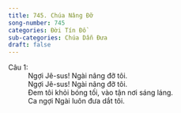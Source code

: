 ```yaml
---
title: 745. Chúa Nâng Đỡ
song-number: 745
categories: Đời Tín Đồ
sub-categories: Chúa Dẫn Đưa
draft: false
---
```

<dl><dt>Câu 1:</dt><dd data-verse="1">Ngợi Jê-sus! Ngài nâng đỡ tôi. <br/>Ngợi Jê-sus! Ngài nâng đỡ tôi. <br/>Đem tôi khỏi bóng tối, vào tận nơi sáng láng. <br/>Ca ngợi Ngài luôn đưa dắt tôi. </dd></dl>